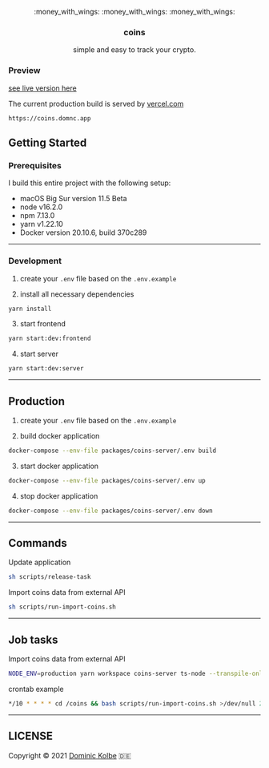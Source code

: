 <p align="center">
  <p align="center">:money_with_wings: :money_with_wings: :money_with_wings:</p>
  <h3 align="center">coins</h3>
  <p align="center">simple and easy to track your crypto.<p>
</p>

### Preview

[see live version here](https://coins.domnc.app)

The current production build is served by [vercel.com](https://vercel.com)

```http
https://coins.domnc.app
```

## Getting Started

### Prerequisites

I build this entire project with the following setup:

- macOS Big Sur version 11.5 Beta
- node v16.2.0
- npm 7.13.0
- yarn v1.22.10
- Docker version 20.10.6, build 370c289

---

### Development

1. create your `.env` file based on the `.env.example`

2. install all necessary dependencies

```bash
yarn install
```

3. start frontend

```bash
yarn start:dev:frontend
```

4. start server

```bash
yarn start:dev:server
```

---

## Production

1. create your `.env` file based on the `.env.example`

2. build docker application

```bash
docker-compose --env-file packages/coins-server/.env build
```

3. start docker application

```bash
docker-compose --env-file packages/coins-server/.env up
```

4. stop docker application

```bash
docker-compose --env-file packages/coins-server/.env down
```

---

## Commands

Update application

```bash
sh scripts/release-task
```

Import coins data from external API

```bash
sh scripts/run-import-coins.sh
```

---

## Job tasks

Import coins data from external API

```bash
NODE_ENV=production yarn workspace coins-server ts-node --transpile-only ./src/tasks/run-import-coins.ts *OPTIONAL_PAGE*
```

crontab example

```bash
*/10 * * * * cd /coins && bash scripts/run-import-coins.sh >/dev/null 2>&1
```

---

## LICENSE

Copyright © 2021 [Dominic Kolbe](https://dominickolbe.dk) :de:
